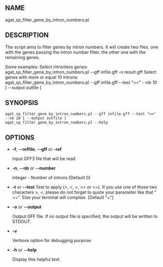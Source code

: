 ## NAME

agat\_sp\_filter\_gene\_by\_intron\_numbers.pl

## DESCRIPTION

The script aims to filter genes by intron numbers.
It will create two files. one with the genes passing the intron number filter,
the other one with the remaining genes.

Some examples:
Select intronless genes:
agat\_sp\_filter\_gene\_by\_intron\_numbers.pl --gff infile.gff -o result.gff
Select genes with more or equal 10 introns:
agat\_sp\_filter\_gene\_by\_intron\_numbers.pl --gff infile.gff --test ">=" --nb 10 \[ --output outfile \]

## SYNOPSIS

```
agat_sp_filter_gene_by_intron_numbers.pl --gff infile.gff --test ">=" --nb 10 [ --output outfile ]
agat_sp_filter_gene_by_intron_numbers.pl --help
```

## OPTIONS

- **-f**, **--reffile**, **--gff**  or **-ref**

    Input GFF3 file that will be read

- **-n**,  **--nb** or **--number**

    Integer - Number of introns \[Default 0\]

- **-t** or **--test**
Test to apply (>, <, =, >= or <=). If you use one of these two characters >, <,
please do not forget to quote your parameter like that "<=". Else your terminal will complain.
\[Default "="\]
- **-o** or **--output**

    Output GFF file.  If no output file is specified, the output will be
    written to STDOUT.

- **-v**

    Verbose option for debugging purpose.

- **-h** or **--help**

    Display this helpful text.

